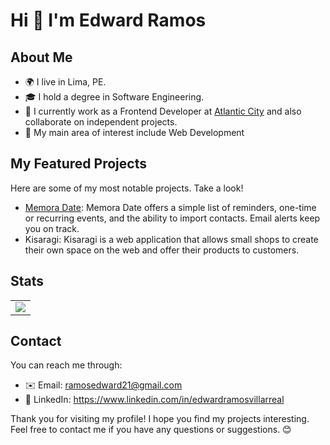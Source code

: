 # Hi 👋 I'm Edward Ramos

## About Me

- 🌍 I live in Lima, PE.
- 🎓 I hold a degree in Software Engineering.
- 💼 I currently work as a Frontend Developer at [Atlantic City](https://pe.linkedin.com/company/casino-atlantic-city) and also collaborate on independent projects.
- 🚀 My main area of interest include Web Development

## My Featured Projects

Here are some of my most notable projects. Take a look!

- [Memora Date](https://memora-date.vercel.app/): Memora Date offers a simple list of reminders, one-time or recurring events, and the ability to import contacts. Email alerts keep you on track.
- Kisaragi: Kisaragi is a web application that allows small shops to create their own space on the web and offer their products to customers.

## Stats

<table>
  <tr>
    <td align="center">
      <img align="center" style="padding=0;" src="https://github-readme-stats.vercel.app/api/top-langs/?username=EdwardR0507&layout=compact&hide=c,css,handlebars,php,glsl,vim%20script,cuda,html,mdx,java&title_color=50C2F7&text_color=E3E1E1&bg_color=1D2126&hide_border=true&icon_color=4F8CC9" />
    </td>
  </tr>
</table>

  
## Contact

You can reach me through:

- ✉️ Email: ramosedward21@gmail.com
- 💬 LinkedIn: https://www.linkedin.com/in/edwardramosvillarreal

Thank you for visiting my profile! I hope you find my projects interesting. Feel free to contact me if you have any questions or suggestions. 😊

